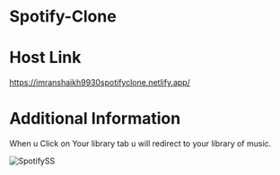 # Spotify-Clone

# Host Link
https://imranshaikh9930spotifyclone.netlify.app/

# Additional Information 
When u Click on Your library tab u will redirect to your library of music.


![SpotifySS](https://github.com/imranshaikh9930/Spotify-Clone/assets/87297004/f1f38460-80de-4685-9b01-558b1c6e99a1)

